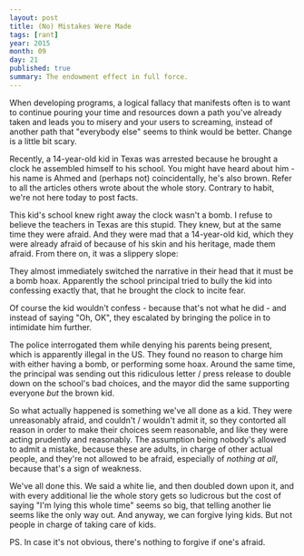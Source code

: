 ```yaml
---
layout: post
title: (No) Mistakes Were Made
tags: [rant]
year: 2015
month: 09
day: 21
published: true
summary: The endowment effect in full force.
---
```

When developing programs, a logical fallacy that manifests often is to want to continue
pouring your time and resources down a path you've already taken and leads you to misery
and your users to screaming, instead of another path that "everybody else" seems to think
would be better. Change is a little bit scary.

Recently, a 14-year-old kid in Texas was arrested because he brought a clock he assembled
himself to his school. You might have heard about him - his name is Ahmed and (perhaps
not) coincidentally, he's also brown. Refer to all the articles others wrote about the
whole story. Contrary to habit, we're not here today to post facts.

This kid's school knew right away the clock wasn't a bomb. I refuse to believe the
teachers in Texas are this stupid. They knew, but at the same time they were afraid. And
they were mad that a 14-year-old kid, which they were already afraid of because of his
skin and his heritage, made them afraid. From there on, it was a slippery slope:

They almost immediately switched the narrative in their head that it must be a bomb hoax.
Apparently the school principal tried to bully the kid into confessing exactly that, that
he brought the clock to incite fear.

Of course the kid wouldn't confess - because that's not what he did - and instead of
saying "Oh, OK", they escalated by bringing the police in to intimidate him further.

The police interrogated them while denying his parents being present, which is apparently
illegal in the US. They found no reason to charge him with either having a bomb, or
performing some hoax. Around the same time, the principal was sending out this ridiculous
letter / press release to double down on the school's bad choices, and the mayor did the
same supporting everyone _but_ the brown kid.

So what actually happened is something we've all done as a kid. They were unreasonably
afraid, and couldn't / wouldn't admit it, so they contorted all reason in order to make
their choices seem reasonable, and like they were acting prudently and reasonably. The
assumption being nobody's allowed to admit a mistake, because these are adults, in charge
of other actual people, and they're not allowed to be afraid, especially of _nothing at
all_, because that's a sign of weakness.

We've all done this. We said a white lie, and then doubled down upon it, and with every
additional lie the whole story gets so ludicrous but the cost of saying "I'm lying this
whole time" seems so big, that telling another lie seems like the only way out. And
anyway, we can forgive lying kids. But not people in charge of taking care of kids.

PS. In case it's not obvious, there's nothing to forgive if one's afraid.
